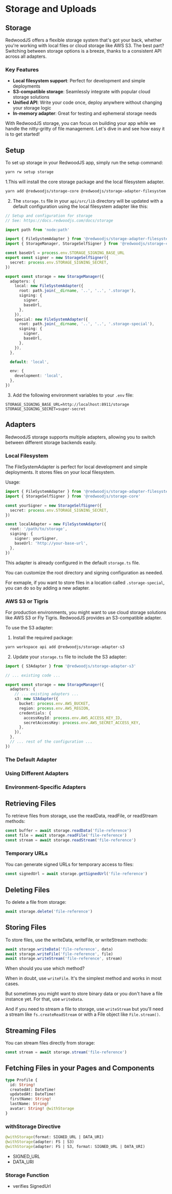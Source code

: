 # Storage and Uploads

## Storage

RedwoodJS offers a flexible storage system that's got your back, whether you're working with local files or cloud storage like AWS S3. The best part? Switching between storage options is a breeze, thanks to a consistent API across all adapters.

### Key Features

- **Local filesystem support**: Perfect for development and simple deployments
- **S3-compatible storage**: Seamlessly integrate with popular cloud storage solutions
- **Unified API**: Write your code once, deploy anywhere without changing your storage logic
- **In-memory adapter**: Great for testing and ephemeral storage needs

With RedwoodJS storage, you can focus on building your app while we handle the nitty-gritty of file management. Let's dive in and see how easy it is to get started!

## Setup

To set up storage in your RedwoodJS app, simply run the setup command:

```bash
yarn rw setup storage
```

1.This will install the core storage package and the local filesystem adapter.

```bash
yarn add @redwoodjs/storage-core @redwoodjs/storage-adapter-filesystem
```

2. The `storage.ts` file in your `api/src/lib` directory will be updated with a default configuration using the local filesystem adapter like this:

```ts
// Setup and configuration for storage
// See: https://docs.redwoodjs.com/docs/storage

import path from 'node:path'

import { FileSystemAdapter } from '@redwoodjs/storage-adapter-filesystem'
import { StorageManager, StorageSelfSigner } from '@redwoodjs/storage-core'

const baseUrl = process.env.STORAGE_SIGNING_BASE_URL
export const signer = new StorageSelfSigner({
  secret: process.env.STORAGE_SIGNING_SECRET,
})

export const storage = new StorageManager({
  adapters: {
    local: new FileSystemAdapter({
      root: path.join(__dirname, '..', '..', '.storage'),
      signing: {
        signer,
        baseUrl,
      },
    }),
    special: new FileSystemAdapter({
      root: path.join(__dirname, '..', '..', '.storage-special'),
      signing: {
        signer,
        baseUrl,
      },
    }),
  },

  default: 'local',

  env: {
    development: 'local',
  },
})
```

3. Add the following environment variables to your `.env` file:

```
STORAGE_SIGNING_BASE_URL=http://localhost:8911/storage
STORAGE_SIGNING_SECRET=super-secret
```

## Adapters

RedwoodJS storage supports multiple adapters, allowing you to switch between different storage backends easily.

### Local Filesystem

The FileSystemAdapter is perfect for local development and simple deployments. It stores files on your local filesystem.

Usage:

```ts
import { FileSystemAdapter } from '@redwoodjs/storage-adapter-filesystem'
import { StorageSelfSigner } from '@redwoodjs/storage-core'

const yourSigner = new StorageSelfSigner({
  secret: process.env.STORAGE_SIGNING_SECRET,
})

const localAdapter = new FileSystemAdapter({
  root: '/path/to/storage',
  signing: {
    signer: yourSigner,
    baseUrl: 'http://your-base-url',
  },
})
```

This adapter is already configured in the default `storage.ts` file.

You can customize the root directory and signing configuration as needed.

For exmaple, if you want to store files in a location called `.storage-special`, you can do so by adding a new adapter.

### AWS S3 or Tigris

For production environments, you might want to use cloud storage solutions like AWS S3 or Fly Tigris. RedwoodJS provides an S3-compatible adapter.

To use the S3 adapter:

1. Install the required package:

```bash
yarn workspace api add @redwoodjs/storage-adapter-s3
```

2. Update your `storage.ts` file to include the S3 adapter:

```ts
import { S3Adapter } from '@redwoodjs/storage-adapter-s3'

// ... existing code ...

export const storage = new StorageManager({
  adapters: {
    // ... existing adapters ...
    s3: new S3Adapter({
      bucket: process.env.AWS_BUCKET,
      region: process.env.AWS_REGION,
      credentials: {
        accessKeyId: process.env.AWS_ACCESS_KEY_ID,
        secretAccessKey: process.env.AWS_SECRET_ACCESS_KEY,
      },
    }),
  },
  // ... rest of the configuration ...
})
```

### The Default Adapter

### Using Different Adapters

### Environment-Specific Adapters

## Retrieving Files

To retrieve files from storage, use the readData, readFile, or readStream methods:

```ts
const buffer = await storage.readData('file-reference')
const file = await storage.readFile('file-reference')
const stream = await storage.readStream('file-reference')
```

### Temporary URLs

You can generate signed URLs for temporary access to files:

```ts
const signedUrl = await storage.getSignedUrl('file-reference')
```

## Deleting Files

To delete a file from storage:

```ts
await storage.delete('file-reference')
```

## Storing Files

To store files, use the writeData, writeFile, or writeStream methods:

```ts
await storage.writeData('file-reference', data)
await storage.writeFile('file-reference', file)
await storage.writeStream('file-reference', stream)
```

When should you use which method?

When in doubt, use `writeFile`. It's the simplest method and works in most cases.

But sometimes you might want to store binary data or you don't have a file instance yet. For that, use `writeData`.

And if you need to stream a file to storage, use `writeStream` but you'll need a stream like `fs.createReadStream` or with a File object like `File.stream()`.

## Streaming Files

You can stream files directly from storage:

```ts
const stream = await storage.stream('file-reference')
```

## Fetching Files in your Pages and Components

```graphql
type Profile {
  id: String!
  createdAt: DateTime!
  updatedAt: DateTime!
  firstName: String!
  lastName: String!
  avatar: String! @withStorage
}
```

### withStorage Directive

```graphql
@withStorage(format: SIGNED_URL | DATA_URI)
@withStorage(adapter: FS | S3)
@withStorage(adapter: FS | S3, format: SIGNED_URL | DATA_URI)
```

- SIGNED_URL
- DATA_URI

### Storage Function

- verifies SignedUrl
